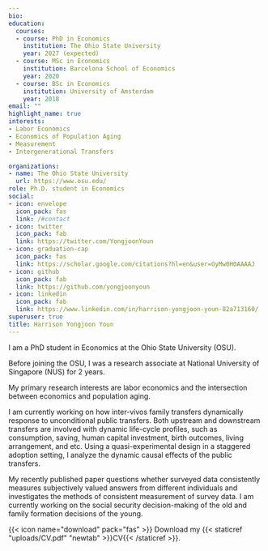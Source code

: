 ```yaml
---
bio:
education:
  courses:
  - course: PhD in Economics
    institution: The Ohio State University
    year: 2027 (expected)
  - course: MSc in Economics
    institution: Barcelona School of Economics
    year: 2020
  - course: BSc in Economics
    institution: University of Amsterdam
    year: 2018
email: ""
highlight_name: true
interests:
- Labor Economics
- Economics of Population Aging 
- Measurement
- Intergenerational Transfers

organizations:
- name: The Ohio State University
  url: https://www.osu.edu/
role: Ph.D. student in Economics 
social:
- icon: envelope
  icon_pack: fas
  link: /#contact
- icon: twitter
  icon_pack: fab
  link: https://twitter.com/YongjoonYoun
- icon: graduation-cap
  icon_pack: fas
  link: https://scholar.google.com/citations?hl=en&user=GyMw0H0AAAAJ
- icon: github
  icon_pack: fab
  link: https://github.com/yongjoonyoun
- icon: linkedin
  icon_pack: fab
  link: https://www.linkedin.com/in/harrison-yongjoon-youn-82a713160/
superuser: true
title: Harrison Yongjoon Youn
---
```


I am a PhD student in Economics at the Ohio State University (OSU). 

Before joining the OSU, I was a research associate at National University of Singapore (NUS) for 2 years. 

My primary research interests are labor economics and the intersection between economics and population aging. 

I am currently working on how inter-vivos family transfers dynamically response to unconditional public transfers. Both upstream and downstream transfers are involved with dynamic life-cycle profiles, such as consumption, saving, human capital investment, birth outcomes, living arrangement, and etc. Using a quasi-experimental design in a staggered adoption setting, I analyze the dynamic causal effects of the public transfers. 

My recently published paper questions whether surveyed data consistently measures subjectively valued answers from different individuals and investigates the methods of consistent measurement of survey data. I am currently working on the social security decision-making of the old and family formation decisions of the young.

{{< icon name="download" pack="fas" >}} Download my {{< staticref "uploads/CV.pdf" "newtab" >}}CV{{< /staticref >}}.
